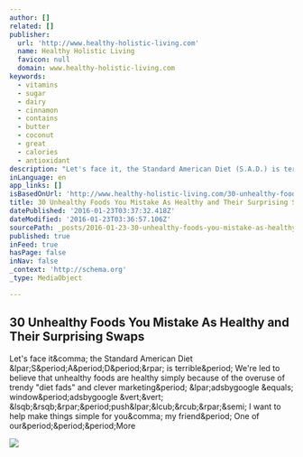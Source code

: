 ```yaml
---
author: []
related: []
publisher:
  url: 'http://www.healthy-holistic-living.com'
  name: Healthy Holistic Living
  favicon: null
  domain: www.healthy-holistic-living.com
keywords:
  - vitamins
  - sugar
  - dairy
  - cinnamon
  - contains
  - butter
  - coconut
  - great
  - calories
  - antioxidant
description: "Let's face it, the Standard American Diet (S.A.D.) is terrible. We're led to believe that unhealthy foods are healthy simply because of the overuse of trendy \"diet fads\" and clever marketing. (adsbygoogle = window.adsbygoogle || []).push({}); I want to help make things simple for you, my friend. One of our...More"
inLanguage: en
app_links: []
isBasedOnUrl: 'http://www.healthy-holistic-living.com/30-unhealthy-foods-you-mistake-as-healthy-and-their-surprising-swaps.html?utm_content=bufferc6583&utm_medium=social&utm_source=facebook.com&utm_campaign=buffer'
title: 30 Unhealthy Foods You Mistake As Healthy and Their Surprising Swaps
datePublished: '2016-01-23T03:37:32.418Z'
dateModified: '2016-01-23T03:36:57.106Z'
sourcePath: _posts/2016-01-23-30-unhealthy-foods-you-mistake-as-healthy-and-their-surprisi.md
published: true
inFeed: true
hasPage: false
inNav: false
_context: 'http://schema.org'
_type: MediaObject

---
```

<article style=""><h1>30 Unhealthy Foods You Mistake As Healthy and Their Surprising Swaps</h1><p>Let's face it&amp;comma; the Standard American Diet &amp;lpar;S&amp;period;A&amp;period;D&amp;period;&amp;rpar; is terrible&amp;period; We're led to believe that unhealthy foods are healthy simply because of the overuse of trendy "diet fads" and clever marketing&amp;period; &amp;lpar;adsbygoogle &amp;equals; window&amp;period;adsbygoogle &amp;vert;&amp;vert; &amp;lsqb;&amp;rsqb;&amp;rpar;&amp;period;push&amp;lpar;&amp;lcub;&amp;rcub;&amp;rpar;&amp;semi; I want to help make things simple for you&amp;comma; my friend&amp;period; One of our&amp;period;&amp;period;&amp;period;More</p><img src="http://cdn.healthy-holistic-living.com/wp-content/uploads/2015/03/5479414d468300252b5ad793a1387394.jpg" /></article>